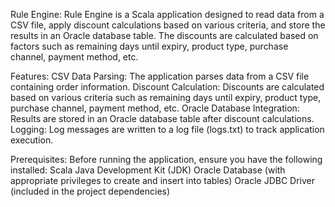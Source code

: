 Rule Engine:
Rule Engine is a Scala application designed to read data from a CSV file, apply discount calculations based on various criteria,
and store the results in an Oracle database table. The discounts are calculated based on factors such as remaining days until expiry, product type, purchase channel, payment method, etc.

Features:
CSV Data Parsing: The application parses data from a CSV file containing order information.
Discount Calculation: Discounts are calculated based on various criteria such as remaining days until expiry, product type, purchase channel, payment method, etc.
Oracle Database Integration: Results are stored in an Oracle database table after discount calculations.
Logging: Log messages are written to a log file (logs.txt) to track application execution.


Prerequisites:
Before running the application, ensure you have the following installed:
Scala
Java Development Kit (JDK)
Oracle Database (with appropriate privileges to create and insert into tables)
Oracle JDBC Driver (included in the project dependencies)

